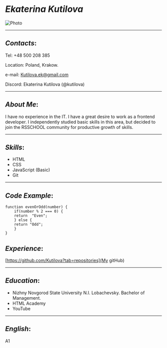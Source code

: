 # **_Ekaterina Kutilova_**

![Photo](https://instagram.fktw5-1.fna.fbcdn.net/v/t51.2885-19/291671336_739541120617883_2775320434834525203_n.jpg?stp=dst-jpg_s150x150&_nc_ht=instagram.fktw5-1.fna.fbcdn.net&_nc_cat=111&_nc_ohc=FwQhyAjM-HwAX851XI-&edm=AOQ1c0wBAAAA&ccb=7-5&oh=00_AfBlsiiapTPJQCyOtp60d5q3v3JEaCdJwUBspD7GqZP2qw&oe=63949EF9&_nc_sid=8fd12b)

*****
## _Contacts_:

Tel: +48 500 208 385


Location: Poland, Krakow.


e-mail: Kutilova.ek@gmail.com


Discord: Ekaterina Kutilova (@kutilova)

---

## _About Me_:

I have no experience in the IT. I have a great desire to work as a frontend developer. I independently studied basic skills in this area, but decided to join the RSSCHOOL community for productive growth of skills.

---

## _Skills_:

- HTML
- CSS
- JavaScript (Basic)
- Git

---

## _Code Example_:


```
function evenOrOdd(number) {
    if(number % 2 === 0) {
    return  "Even";
    } else {
    return "Odd";
    }
}

```

## _Experience_:


[https://github.com/Kutilova?tab=repositories](My gitHub)


---

## _Education_:


- Nizhny Novgorod State University N.I. Lobachevsky. Bachelor of Management.
- HTML Academy
- YouTube

---

## _English_:
A1